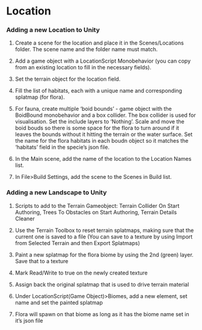 # Location
### Adding a new Location to Unity

1. Create a scene for the location and place it in the Scenes/Locations folder. The scene name and the folder name must match.

2. Add a game object with a LocationScript Monobehavior (you can copy from an existing location to fill in the necessary fields).

3. Set the terrain object for the location field.

4. Fill the list of habitats, each with a unique name and corresponding splatmap (for flora).

5. For fauna, create multiple ‘boid bounds’ - game object with the BoidBound monobehavior and a box collider. The box collider is used for visualisation. Set the include layers to ‘Nothing’. Scale and move the boid bouds so there is some space for the flora to turn around if it leaves the bounds without it hitting the terrain or the water surface. Set the name for the flora habitats in each boudn object so it matches the ‘habitats’ field in the specie’s json file.

6. In the Main scene, add the name of the location to the Location Names list.

7. In File>Build Settings, add the scene to the Scenes in Build list.

### Adding a new Landscape to Unity

1. Scripts to add to the Terrain Gameobject: Terrain Collider On Start Authoring, Trees To Obstacles on Start Authoring, Terrain Details Cleaner

2. Use the Terrain Toolbox to reset terrain splatmaps, making sure that the current one is saved to a file (You can save to a texture by using Import from Selected Terrain and then Export Splatmaps)

3. Paint a new splatmap for the flora biome by using the 2nd (green) layer. Save that to a texture

4. Mark Read/Write to true on the newly created texture

5. Assign back the original splatmap that is used to drive terrain material

6. Under LocationScript(Game Object)>Biomes, add a new element, set name and set the painted splatmap

7. Flora will spawn on that biome as long as it has the biome name set in it’s json file
